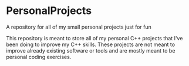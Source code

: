 # PersonalProjects
A repository for all of my small personal projects just for fun

This repository is meant to store all of my personal C++ projects that I've been doing to improve my C++ skills.
These projects are not meant to improve already existing software or tools and are mostly meant to be personal coding exercises.
